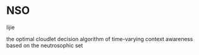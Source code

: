 # NSO
lijie

the optimal cloudlet decision algorithm of time-varying context awareness based on the neutrosophic set
